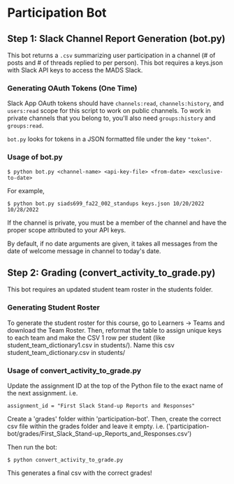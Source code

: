 # Participation Bot

## Step 1: Slack Channel Report Generation (bot.py)

This bot returns a `.csv` summarizing user participation in a channel (# of posts and # of threads replied to per person).
This bot requires a keys.json with Slack API keys to access the MADS Slack.

### Generating OAuth Tokens (One Time)
Slack App OAuth tokens should have `channels:read`, `channels:history`, and `users:read` scope for this script to work on public channels. To work in private channels that you belong to, you'll also need `groups:history` and `groups:read`.

`bot.py` looks for tokens in a JSON formatted file under the key `"token"`.

### Usage of bot.py

```
$ python bot.py <channel-name> <api-key-file> <from-date> <exclusive-to-date>
```

For example,
```
$ python bot.py siads699_fa22_002_standups keys.json 10/20/2022 10/28/2022
```

If the channel is private, you must be a member of the channel and have the proper scope attributed to your API keys.

By default, if no date arguments are given, it takes all messages from the date of welcome message in channel to today's date.

## Step 2: Grading (convert_activity_to_grade.py)

This bot requires an updated student team roster in the students folder.

### Generating Student Roster
To generate the student roster for this course, go to Learners -> Teams and download the Team Roster. Then, reformat the table to assign unique keys to each team and make the CSV 1 row per student (like student_team_dictionary1.csv in students/). Name this csv student_team_dictionary.csv in students/

### Usage of convert_activity_to_grade.py

Update the assignment ID at the top of the Python file to the exact name of the next assignment. i.e.
```
assignment_id = "First Slack Stand-up Reports and Responses"
```

Create a 'grades' folder within 'participation-bot'. Then, create the correct csv file within the grades folder and leave it empty. i.e. ('participation-bot/grades/First_Slack_Stand-up_Reports_and_Responses.csv')

Then run the bot:

```
$ python convert_activity_to_grade.py
```

This generates a final csv with the correct grades!
